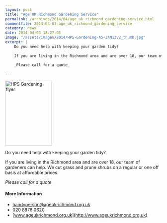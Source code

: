 ```yaml
---
layout: post
title: "Age UK Richmond Gardening Service"
permalink: /archives/2014/04/age_uk_richmond_gardening_service.html
commentfile: 2014-04-03-age_uk_richmond_gardening_service
category: news
date: 2014-04-03 18:27:05
image: "/assets/images/2014/HPS-Gardening-A5-JAN13v2_thumb.jpg"
excerpt: |
    Do you need help with keeping your garden tidy?
    
    If you are living in the Richmond area and are over 18, our team of gardeners can help. We cut grass and prune shrubs on a regular or one off basis at affordable prices.
    
    _Please call for a quote_

---
```


<a href="/assets/images/2014/HPS-Gardening-A5-JAN13v2.jpg" title="See larger version of - HPS Gardening flyer"><img src="/assets/images/2014/HPS-Gardening-A5-JAN13v2_thumb.jpg" width="150" height="209" alt="HPS Gardening flyer" class="photo right" /></a>

Do you need help with keeping your garden tidy?

If you are living in the Richmond area and are over 18, our team of gardeners can help. We cut grass and prune shrubs on a regular or one off basis at affordable prices.

*Please call for a quote*

#### More Information

-   <handyperson@ageukrichmond.org.uk>
-   020 8876 0620
-   [www.ageukrichmond.org.uk](http://www.ageukrichmond.org.uk)

